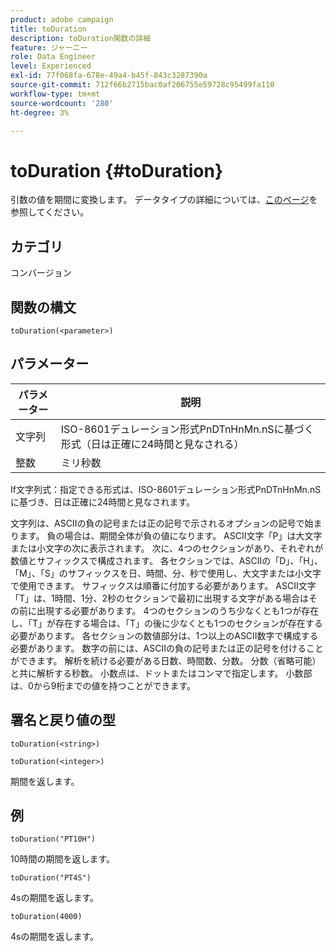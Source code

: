 ```yaml
---
product: adobe campaign
title: toDuration
description: toDuration関数の詳細
feature: ジャーニー
role: Data Engineer
level: Experienced
exl-id: 77f068fa-678e-49a4-b45f-843c3287390a
source-git-commit: 712f66b2715bac0af206755e59728c95499fa110
workflow-type: tm+mt
source-wordcount: '280'
ht-degree: 3%

---
```


# toDuration {#toDuration}

引数の値を期間に変換します。 データタイプの詳細については、[このページ](../expression/data-types.md)を参照してください。

## カテゴリ

コンバージョン

## 関数の構文

`toDuration(<parameter>)`

## パラメーター

| パラメーター | 説明 |
|--- |--- |
| 文字列 | ISO-8601デュレーション形式PnDTnHnMn.nSに基づく形式（日は正確に24時間と見なされる） |
| 整数 | ミリ秒数 |

If文字列式：指定できる形式は、ISO-8601デュレーション形式PnDTnHnMn.nSに基づき、日は正確に24時間と見なされます。

文字列は、ASCIIの負の記号または正の記号で示されるオプションの記号で始まります。 負の場合は、期間全体が負の値になります。 ASCII文字「P」は大文字または小文字の次に表示されます。 次に、4つのセクションがあり、それぞれが数値とサフィックスで構成されます。 各セクションでは、ASCIIの「D」、「H」、「M」、「S」のサフィックスを日、時間、分、秒で使用し、大文字または小文字で使用できます。 サフィックスは順番に付加する必要があります。 ASCII文字「T」は、1時間、1分、2秒のセクションで最初に出現する文字がある場合はその前に出現する必要があります。 4つのセクションのうち少なくとも1つが存在し、「T」が存在する場合は、「T」の後に少なくとも1つのセクションが存在する必要があります。 各セクションの数値部分は、1つ以上のASCII数字で構成する必要があります。 数字の前には、ASCIIの負の記号または正の記号を付けることができます。 解析を続ける必要がある日数、時間数、分数。 分数（省略可能）と共に解析する秒数。 小数点は、ドットまたはコンマで指定します。 小数部は、0から9桁までの値を持つことができます。

## 署名と戻り値の型

`toDuration(<string>)`

`toDuration(<integer>)`

期間を返します。

## 例

`toDuration("PT10H")`

10時間の期間を返します。

`toDuration("PT4S")`

4sの期間を返します。

`toDuration(4000)`

4sの期間を返します。

